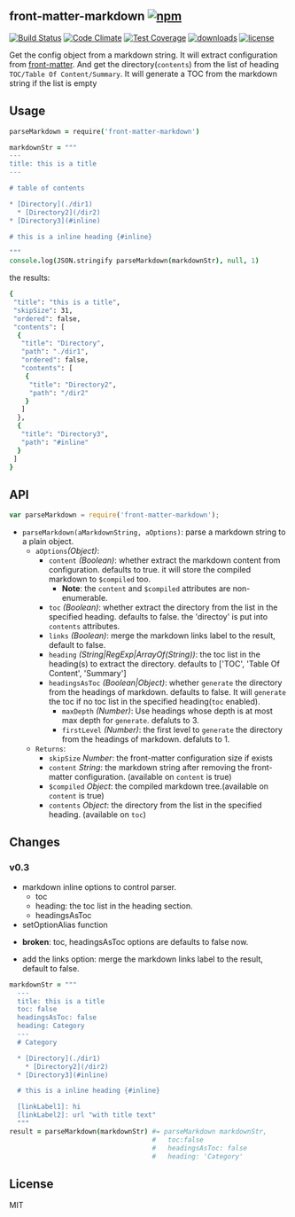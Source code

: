 ## front-matter-markdown [![npm](https://img.shields.io/npm/v/front-matter-markdown.svg)](https://npmjs.org/package/front-matter-markdown)

[![Build Status](https://img.shields.io/travis/snowyu/front-matter-markdown.js/master.svg)](http://travis-ci.org/snowyu/front-matter-markdown.js)
[![Code Climate](https://codeclimate.com/github/snowyu/front-matter-markdown.js/badges/gpa.svg)](https://codeclimate.com/github/snowyu/front-matter-markdown.js)
[![Test Coverage](https://codeclimate.com/github/snowyu/front-matter-markdown.js/badges/coverage.svg)](https://codeclimate.com/github/snowyu/front-matter-markdown.js/coverage)
[![downloads](https://img.shields.io/npm/dm/front-matter-markdown.svg)](https://npmjs.org/package/front-matter-markdown)
[![license](https://img.shields.io/npm/l/front-matter-markdown.svg)](https://npmjs.org/package/front-matter-markdown)

Get the config object from a markdown string. It will extract configuration from [front-matter](http://jekyllrb.com/docs/frontmatter/).
And get the directory(`contents`) from the list of heading `TOC/Table Of Content/Summary`.
It will generate a TOC from the markdown string if the list is empty


## Usage

```coffee
parseMarkdown = require('front-matter-markdown')

markdownStr = """
---
title: this is a title
---

# table of contents

* [Directory](./dir1)
  * [Directory2](/dir2)
* [Directory3](#inline)

# this is a inline heading {#inline}

"""
console.log(JSON.stringify parseMarkdown(markdownStr), null, 1)
```

the results:

```bash
{
 "title": "this is a title",
 "skipSize": 31,
 "ordered": false,
 "contents": [
  {
   "title": "Directory",
   "path": "./dir1",
   "ordered": false,
   "contents": [
    {
     "title": "Directory2",
     "path": "/dir2"
    }
   ]
  },
  {
   "title": "Directory3",
   "path": "#inline"
  }
 ]
}
```


## API

```js
var parseMarkdown = require('front-matter-markdown');
```

* `parseMarkdown(aMarkdownString, aOptions)`: parse a markdown string to a plain object.
  * `aOptions`*(Object)*:
    * `content` *(Boolean)*: whether extract the markdown content from configuration.
      defaults to true. it will store the compiled markdown to `$compiled` too.
      * **Note**: the `content` and `$compiled` attributes are non-enumerable.
    * `toc` *(Boolean)*: whether extract the directory from the list in the specified heading.
      defaults to false. the 'directoy' is put into `contents` attributes.
    * `links` *(Boolean)*: merge the markdown links label to the result, default to false.
    * `heading` *(String|RegExp|ArrayOf(String))*: the toc list in the heading(s) to extract the directory.
      defaults to ['TOC', 'Table Of Content', 'Summary']
    * `headingsAsToc` *(Boolean|Object)*: whether `generate` the directory from the headings of markdown.
      defaults to false. It will `generate` the toc if no toc list in the specified heading(`toc` enabled).
      * `maxDepth` *(Number)*: Use headings whose depth is at most max depth for `generate`.
        defaluts to 3.
      * `firstLevel` *(Number)*: the first level to `generate` the directory from the headings of markdown.
        defaluts to 1.
  * `Returns`:
    * `skipSize` *Number*: the front-matter configuration size if exists
    * `content` *String*: the markdown string after removing the front-matter configuration. (available on `content` is true)
    * `$compiled` *Object*: the compiled markdown tree.(available on `content` is true)
    * `contents` *Object*:  the directory from the list in the specified heading. (available on `toc`)

## Changes

### v0.3

+ markdown inline options to control parser.
  * toc
  * heading: the toc list in the heading section.
  * headingsAsToc
+ setOptionAlias function
* **broken**: toc, headingsAsToc options are defaults to false now.
+ add the links option: merge the markdown links label to the result, default to false.

```coffee
markdownStr = """
  ---
  title: this is a title
  toc: false
  headingsAsToc: false
  heading: Category
  ---
  # Category

  * [Directory](./dir1)
    * [Directory2](/dir2)
  * [Directory3](#inline)

  # this is a inline heading {#inline}

  [linkLabel1]: hi
  [linkLabel2]: url "with title text"
  """
result = parseMarkdown(markdownStr) #= parseMarkdown markdownStr,
                                    #   toc:false
                                    #   headingsAsToc: false
                                    #   heading: 'Category'

```

## License

MIT
